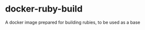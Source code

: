 docker-ruby-build
=================

A docker image prepared for building rubies, to be used as a base
